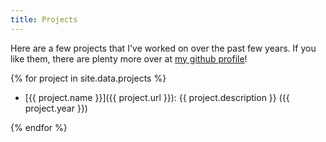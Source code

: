 ```yaml
---
title: Projects
---
```


Here are a few projects that I've worked on over the past few years.
If you like them, there are plenty more over at
[my github profile](https://github.com/jamesbvaughan)!

{% for project in site.data.projects %}

 - [{{ project.name }}]({{ project.url }}):
{{ project.description }} ({{ project.year }})

{% endfor %}
